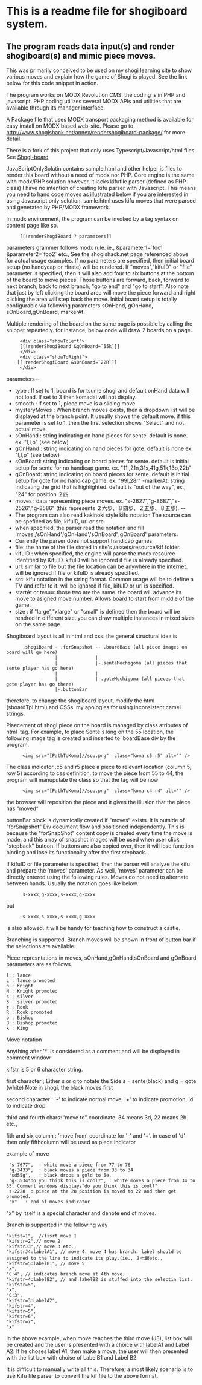 # This is a readme file for shogiboard system.
## The program reads data input(s) and render shogiboard(s) and mimic piece moves.
This was primarily conceived to be used on my shogi learning site to show various moves and explain how the game of Shogi is played.
See the link below for this code snippet in action.

The program works on MODX Revolution CMS.  the coding is in PHP and javascript.
PHP coding utilizes several MODX APIs and utilities that are available through its manager interface.

A Package file that uses MODX transport packaging method is available for easy install on MODX based web-site.
Please  go to <http://www.shogishack.net/annex/rendershogiboard-package/> for more detail.

There is a fork of this project that only uses Typescript/Javascript/html files.  See <a href="https://github.com/a2life/shogi-board">Shogi-board</a>

JavaScriptOnlySolutin contains sample.html  and other helper js files to render this board without a need of 
modx nor PHP. Core engine is the same with modx/PHP solution however, it lacks kifufile parser.(defined as PHP class)
I have no intention of creating kifu parser with Javascript. This means you need to hand code moves as illustrated below
if you are interested in using Javascript only solution.
samle.html uses kifu moves that were parsed and generated by PHP/MODX framework.

In modx environment, the program can be invoked by a tag syntax on content page like so.

         [[!renderShogiBoard ? parameters]]

 parameters grammer follows modx rule. ie.,  &parameter1=\`foo1\` &parameter2=\`foo2\` etc.,
See the shogishack.net page referenced above for actual usage examples.
If no parameters are specified, then initial board setup (no handycap or Hirate) will be rendered.
If "moves","kifuID" or "file"  parameter is specified, then it will also add four to six buttons at the bottom of 
the board to move pieces.
Those buttons are forward, back, forward to next branch, back to next branch, "go to end" and "go to start".
Also note that just by left clicking the board area will move the piece forward and right clicking the area will step back the move.
Initial board setup is totally configurable via following parameters
  sOnHand, gOnHand, sOnBoard,gOnBoard, markerAt

Multiple rendering of the board on the same page is possible by calling the snippet repeatedly.
for instance, below code will draw 2 boards on a page.

         <div class="showToLeft">
         [[!renderShogiBoard &gOnBoard=`55k`]]
         </div>
         <div class="showToRight">
        [[!renderShogiBoard &sOnBoard=`22R`]]
         </div>

parameters--
- type  : If set to 1, board is for tsume shogi and default onHand data will not load. If set to 3 then komadai will not display.
- smooth  : if set to 1, piece move is a sliding move
-  mysteryMoves : When branch moves exists, then a dropdown list will be displayed at the branch point. It usually shows the default move.  if this parameter is set to 1, then the first selection shows "Select" and not actual move.
- sOnHand : string indicating on hand pieces for sente. default is none. ex. "l,l,p" (see below)
- gOnHand : string indicating on hand pieces for gote. default is none ex. "l,l,p" (see below)
- sOnBoard: string indicating on board pieces for sente. default is initial setup for sente for no handicap game. ex. "11l,21n,31s,41g,51k,13p,22b"
- gOnBoard: string indicating on board pieces for sente. default is initial setup for gote for no handicap game. ex. "99l,28r"
-markerAt: string Indicating the grid that is highlighted. default is "out of the way", ex., "24" for position ２四
- moves : data representing piece moves. ex. "s-2627","g-8687","s-2526","g-8586" (this represents ２六歩、８四歩、２五歩、８五歩).
-- 
- The program can also read kakinoki style kifu notation  The source can be speficed as file, kifuID, url or src.
- when specified, the parser read the notation and fill 'moves','sOnHand','gOnHand','sOnBoard','gOnBoard' parameters. 
- Currently the parser does not support handicap games.
- file: the name of the file stored in site's /assets/resource/kif folder.
- kifuID : when specified, the engine will parse the modx resource identified by KifuID. kifuID will be ignored if file is already specified.
- url: similar to file but the file location can be anywhere in the internet. will be ignored if file or kifuID is already specified.
- src: kifu notation in the string format.  Common usage will be to define a TV and refer to it.  will be ignored if file, kifuID or url is specified.
- startAt or tesuu:  those two are the same. the board will advance its move to asigned move number. Allows board to start from middle of the game.
- size : if "large","xlarge" or "small" is defined then the board will be rendred in different size. you can draw multiple instances in mixed sizes on the same page.


Shogiboard layout is all in html and css.
the general structural idea is


          .shogiBoard - .forSnapshot -- .boardBase (all piece images on board will go here)
                      |              |
                      |              |-.senteMochigoma (all pieces that sente player has go here)
                      |              |
                      |              |-.goteMochigoma (all pieces that gote player has go there)
                      |-.buttonBar


therefore, to change the shogiboard layout, modify the html (sboardTpl.html) and CSSs.
my apologies for using inconsistent camel strings.

Plaecement of shogi piece on the board is managed by class atributes of html <img> tag.
For example, to place Sente's king on the 55 location, the following image tag is created and inserted to .boardBase div
by the program.

          <img src="[PathToKoma]//sou.png"  class="koma c5 r5" alt="" />
          

The class indicator .c5 and r5 place a piece to relevant location (column 5, row 5) according to css definition.
to move the piece from 55 to 44, the program will manupulate the class so that the tag will be now

          <img src="[PathToKoma]//sou.png"  class="koma c4 r4" alt="" />

the browser will reposition the piece and it gives the illusion that the piece has "moved"


buttonBar block is dynamically created if "moves" exists. It is outside of "forSnapshot" Div document flow and positioned independently.
This is because the "forSnapShot" content copy is created every time the move is made.
and this array of snapshot images will be used when user click "stepback" butoon.
If buttons are also copied over, then it will lose function binding and lose its functionality after the first stepback.

If kifuID or file parameter is specified, then the parser will analyze the kifu and prepare the 'moves' parameter.
As well, 'moves' parameter can be directly entered using the following rules.
Moves do not need to alternate between hands. Usually the notation goes like below.

          s-xxxx,g-xxxx,s-xxxx,g-xxxx

but

          s-xxxx,s-xxxx,s-xxxx,g-xxxx
          
is also allowed. it will be handy for teaching how to construct a castle.

Branching is supported. Branch moves will be shown in front of button bar if the selections are available.

Piece represntations in moves, sOnHand,gOnHand,sOnBoard and gOnBoard parameters are as follows.

    l : lance
    L : lance promoted
    n : Knight
    N : Knight promoted
    s : silver
    S : silver promoted
    r : Rook
    R : Rook promoted
    b : Bishop
    B : Bishop promoted
    k : King

Move notation

Anything after '*' is considered as a comment and will be displayed in comment window.

kifstr is 5 or 6 character string.

first character  ; Either s or g to notate the Side   s = sente(black) and g = gote (white) Note in shogi, the black moves first

second character :  '-' to indicate normal move, '+' to indicate promotion, 'd'  to indicate drop

third and fourth chars:  'move to" coordinate.  34 means 3d, 22 means 2b etc.,

fith and six column : 'move from' coordinate for '-' and '+'. in case of 'd' then only fifthcolumn will be used as piece indicator

example of move

     "s-7677",  : white move a piece from 77 to 76
     "g-3433",  : black moves a piece from 33 to 34
     "sd55g",   : black drops a gold to 5e.
     "g-3534*do you think this is cool?", : white moves a piece from 34 to 35. Comment windows displays"do you think this is cool?"
     s+2228  : piece at the 28 position is moved to 22 and then get promoted.
     "x"   : end of moves indicator

"x" by itself is a special character and denote end of moves.

Branch is supported in the following way

    "kifst=1",  //fisrt move 1
    "kifstr=2",// move 2
    "kifstrJ3",// move 3 etc.,
    "kifstrJ4:labelA1", // move 4. move 4 has branch. label should be assigned to the line to indicate its play.(ie., ３七銀etc.,
    "kifstr=5:labelB1", // move 5
    "x",
    "C:4", // indicates branch move at 4th move.
    "kifstr=4:labelB2", // and labelB2 is stuffed into the selectin list.
    "kifstr=5",
    "x",
    "C:3",
    "kifstr=3:LabelA2",
    "kifstr=4",
    "kifstr=5",
    "kifstr=6",
    "kifstr=7",
    "x"

In the above example, when move reaches the third move (J3), list box will be created and the user is presented with a choice with labelA1 and Label A2. If he choses label A1, then make a move, the user will then presented with the list box with choise of LabelB1 and Label B2. 

It is difficult to manually write all this. Therefore, a most likely scenario is to use Kifu file parser to convert the kif file to the above format.


